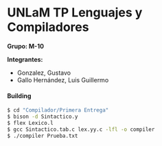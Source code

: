 # UNLaM TP Lenguajes y Compiladores
**Grupo: M-10**

**Integrantes:**

- Gonzalez, Gustavo
- Gallo Hernández, Luis Guillermo

#### Building

```sh
$ cd "Compilador/Primera Entrega"
$ bison -d Sintactico.y
$ flex Lexico.l
$ gcc Sintactico.tab.c lex.yy.c -lfl -o compiler
$ ./compiler Prueba.txt 
```
